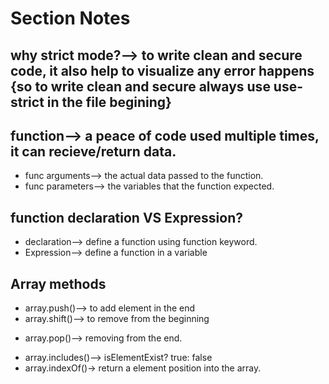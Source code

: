 # Section Notes

## why strict mode?--> to write clean and secure code, it also help to visualize any error happens {so to write clean and secure always use use-strict in the file begining}

## function--> a peace of code used multiple times, it can recieve/return data.

- func arguments--> the actual data passed to the function.<br/>
- func parameters--> the variables that the function expected.<br/>

## function declaration VS Expression?

- declaration--> define a function using function keyword.
- Expression--> define a function in a variable

## Array methods

- array.push()--> to add element in the end
- array.shift()--> to remove from the beginning

* array.pop()--> removing from the end.

- array.includes()--> isElementExist? true: false
- array.indexOf()-> return a element position into the array.
